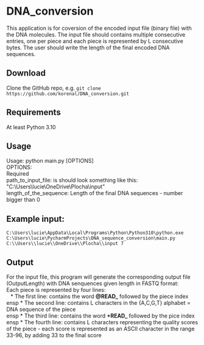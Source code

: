 # DNA_conversion
This application is for coversion of the encoded input file (binary file) with the DNA molecules. The input file should contains multiple consecutive entries, one per piece and each piece is represented by L consecutive bytes. The user should write the length of the final encoded DNA sequences.

## Download
Clone the GitHub repo, e.g. `git clone https://github.com/korenal/DNA_conversion.git`

## Requirements
At least Python 3.10

## Usage
Usage: python main.py [OPTIONS]<br>
OPTIONS:<br>
	Required<br>
	path_to_input_file: is should look something like this: "C:\\Users\\lucie\\OneDrive\\Plocha\\input"<br>
 	length_of_the_sequence: Length of the final DNA sequences - number bigger than 0

## Example input: 
  `C:\Users\lucie\AppData\Local\Programs\Python\Python310\python.exe C:\Users\lucie\PycharmProjects\DNA_sequence_conversion\main.py C:\\Users\\lucie\\OneDrive\\Plocha\\input 7`

## Output
For the input file, this program will generate the corresponding output file (OutputLength) with DNA senquences given length in FASTQ format:<br>
Each piece is represented by four lines:<br>
	&ensp; * The first line: contains the word **@READ_** followed by the piece index<br>
 	ensp * The second line: contains L characters in the {A,C,G,T} alphabet = DNA sequence of the piece<br>
  	ensp * The third line: contains the word **+READ_** followed by the pice index<br>
   	ensp * The fourth line: contains L characters representing the quality scores of the piece - each score is represented as an ASCII character in the range 33-96, by adding 33 to the final score




